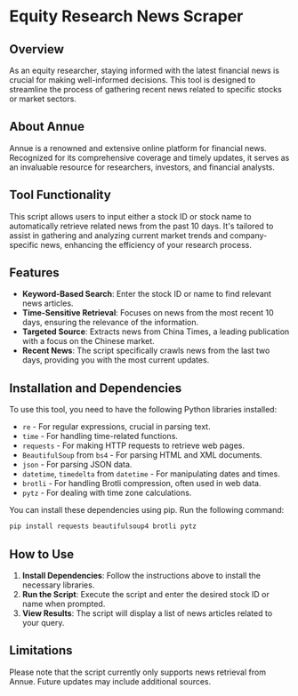  # Equity Research News Scraper

## Overview
As an equity researcher, staying informed with the latest financial news is crucial for making well-informed decisions. This tool is designed to streamline the process of gathering recent news related to specific stocks or market sectors.

## About Annue
Annue is a renowned and extensive online platform for financial news. Recognized for its comprehensive coverage and timely updates, it serves as an invaluable resource for researchers, investors, and financial analysts.

## Tool Functionality
This script allows users to input either a stock ID or stock name to automatically retrieve related news from the past 10 days. It's tailored to assist in gathering and analyzing current market trends and company-specific news, enhancing the efficiency of your research process.

## Features
- **Keyword-Based Search**: Enter the stock ID or name to find relevant news articles.
- **Time-Sensitive Retrieval**: Focuses on news from the most recent 10 days, ensuring the relevance of the information.
- **Targeted Source**: Extracts news from China Times, a leading publication with a focus on the Chinese market.
- **Recent News**: The script specifically crawls news from the last two days, providing you with the most current updates.

## Installation and Dependencies
To use this tool, you need to have the following Python libraries installed:
- `re` - For regular expressions, crucial in parsing text.
- `time` - For handling time-related functions.
- `requests` - For making HTTP requests to retrieve web pages.
- `BeautifulSoup` from `bs4` - For parsing HTML and XML documents.
- `json` - For parsing JSON data.
- `datetime`, `timedelta` from `datetime` - For manipulating dates and times.
- `brotli` - For handling Brotli compression, often used in web data.
- `pytz` - For dealing with time zone calculations.

You can install these dependencies using pip. Run the following command:
```bash
pip install requests beautifulsoup4 brotli pytz
```

## How to Use
1. **Install Dependencies**: Follow the instructions above to install the necessary libraries.
2. **Run the Script**: Execute the script and enter the desired stock ID or name when prompted.
3. **View Results**: The script will display a list of news articles related to your query.

## Limitations
Please note that the script currently only supports news retrieval from Annue. Future updates may include additional sources.

